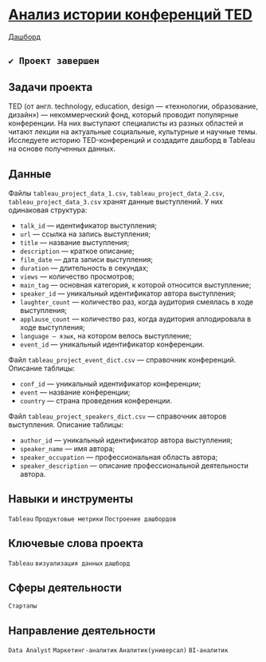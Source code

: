 # [Анализ истории конференций TED](https://github.com/StanislavTark/yandex_practicum/blob/main/%D0%90%D0%BD%D0%B0%D0%BB%D0%B8%D0%B7%20%D0%B8%D1%81%D1%82%D0%BE%D1%80%D0%B8%D0%B8%20%D0%BA%D0%BE%D0%BD%D1%84%D0%B5%D1%80%D0%B5%D0%BD%D1%86%D0%B8%D0%B8%20TED/story_ted.ipynb)
[Дашборд](https://public.tableau.com/app/profile/.56683918/viz/tableu_project_presentation/TED?publish=yes)
## `✔️ Проект завершен`
## Задачи проекта
TED (от англ. technology, education, design — «технологии, образование, дизайн») — некоммерческий фонд, который проводит популярные конференции. На них выступают специалисты из разных областей и читают лекции на актуальные социальные, культурные и научные темы. Исследуете историю TED-конференций и создадите дашборд в Tableau на основе полученных данных.
## Данные
Файлы `tableau_project_data_1.csv`, `tableau_project_data_2.csv`, `tableau_project_data_3.csv` хранят данные выступлений. У них одинаковая структура:
* `talk_id` — идентификатор выступления;
* `url` — ссылка на запись выступления;
* `title` — название выступления;
* `description` — краткое описание;
* `film_date` — дата записи выступления;
* `duration` — длительность в секундах;
* `views` — количество просмотров;
* `main_tag` — основная категория, к которой относится выступление;
* `speaker_id` — уникальный идентификатор автора выступления;
* `laughter_count` — количество раз, когда аудитория смеялась в ходе выступления;
* `applause_count` — количество раз, когда аудитория аплодировала в ходе выступления;
* `language — язык`, на котором велось выступление;
* `event_id` — уникальный идентификатор конференции.

Файл `tableau_project_event_dict.csv` — справочник конференций. Описание таблицы:
* `conf_id` — уникальный идентификатор конференции;
* `event` — название конференции;
* `country` — страна проведения конференции.

Файл `tableau_project_speakers_dict.csv` — справочник авторов выступления. Описание таблицы:
* `author_id` — уникальный идентификатор автора выступления;
* `speaker_name` — имя автора;
* `speaker_occupation` — профессиональная область автора;
* `speaker_description` — описание профессиональной деятельности автора.
## Навыки и инструменты
`Tableau` `Продуктовые метрики` `Построение дашбордов`
## Ключевые слова проекта
`Tableau` `визуализация данных` `дашборд` 
## Сферы деятельности
`Стартапы`
## Направление деятельности
`Data Analyst` `Маркетинг-аналитик` `Аналитик(универсал)` `BI-аналитик`
